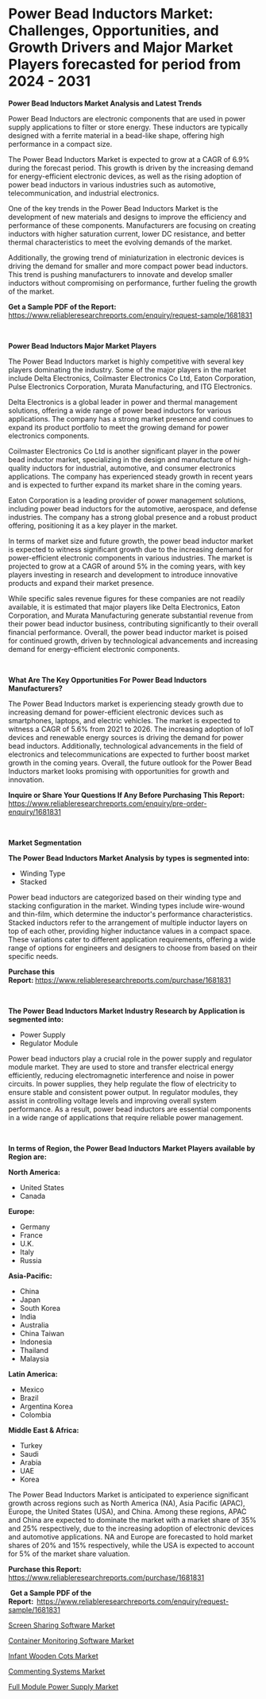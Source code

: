 <p><h1>Power Bead Inductors Market: Challenges, Opportunities, and Growth Drivers and Major Market Players forecasted for period from 2024 - 2031</h1></p><p><strong>Power Bead Inductors Market Analysis and Latest Trends</strong></p>
<p><p>Power Bead Inductors are electronic components that are used in power supply applications to filter or store energy. These inductors are typically designed with a ferrite material in a bead-like shape, offering high performance in a compact size.</p><p>The Power Bead Inductors Market is expected to grow at a CAGR of 6.9% during the forecast period. This growth is driven by the increasing demand for energy-efficient electronic devices, as well as the rising adoption of power bead inductors in various industries such as automotive, telecommunication, and industrial electronics.</p><p>One of the key trends in the Power Bead Inductors Market is the development of new materials and designs to improve the efficiency and performance of these components. Manufacturers are focusing on creating inductors with higher saturation current, lower DC resistance, and better thermal characteristics to meet the evolving demands of the market.</p><p>Additionally, the growing trend of miniaturization in electronic devices is driving the demand for smaller and more compact power bead inductors. This trend is pushing manufacturers to innovate and develop smaller inductors without compromising on performance, further fueling the growth of the market.</p></p>
<p><strong>Get a Sample PDF of the Report:&nbsp;</strong> <a href="https://www.reliableresearchreports.com/enquiry/request-sample/1681831">https://www.reliableresearchreports.com/enquiry/request-sample/1681831</a></p>
<p>&nbsp;</p>
<p><strong>Power Bead Inductors Major Market Players</strong></p>
<p><p>The Power Bead Inductors market is highly competitive with several key players dominating the industry. Some of the major players in the market include Delta Electronics, Coilmaster Electronics Co Ltd, Eaton Corporation, Pulse Electronics Corporation, Murata Manufacturing, and ITG Electronics.</p><p>Delta Electronics is a global leader in power and thermal management solutions, offering a wide range of power bead inductors for various applications. The company has a strong market presence and continues to expand its product portfolio to meet the growing demand for power electronics components.</p><p>Coilmaster Electronics Co Ltd is another significant player in the power bead inductor market, specializing in the design and manufacture of high-quality inductors for industrial, automotive, and consumer electronics applications. The company has experienced steady growth in recent years and is expected to further expand its market share in the coming years.</p><p>Eaton Corporation is a leading provider of power management solutions, including power bead inductors for the automotive, aerospace, and defense industries. The company has a strong global presence and a robust product offering, positioning it as a key player in the market.</p><p>In terms of market size and future growth, the power bead inductor market is expected to witness significant growth due to the increasing demand for power-efficient electronic components in various industries. The market is projected to grow at a CAGR of around 5% in the coming years, with key players investing in research and development to introduce innovative products and expand their market presence.</p><p>While specific sales revenue figures for these companies are not readily available, it is estimated that major players like Delta Electronics, Eaton Corporation, and Murata Manufacturing generate substantial revenue from their power bead inductor business, contributing significantly to their overall financial performance. Overall, the power bead inductor market is poised for continued growth, driven by technological advancements and increasing demand for energy-efficient electronic components.</p></p>
<p>&nbsp;</p>
<p><strong>What Are The Key Opportunities For Power Bead Inductors Manufacturers?</strong></p>
<p><p>The Power Bead Inductors market is experiencing steady growth due to increasing demand for power-efficient electronic devices such as smartphones, laptops, and electric vehicles. The market is expected to witness a CAGR of 5.6% from 2021 to 2026. The increasing adoption of IoT devices and renewable energy sources is driving the demand for power bead inductors. Additionally, technological advancements in the field of electronics and telecommunications are expected to further boost market growth in the coming years. Overall, the future outlook for the Power Bead Inductors market looks promising with opportunities for growth and innovation.</p></p>
<p><strong>Inquire or Share Your Questions If Any Before Purchasing This Report:</strong> <a href="https://www.reliableresearchreports.com/enquiry/pre-order-enquiry/1681831">https://www.reliableresearchreports.com/enquiry/pre-order-enquiry/1681831</a></p>
<p>&nbsp;</p>
<p><strong>Market Segmentation</strong></p>
<p><strong>The Power Bead Inductors Market Analysis by types is segmented into:</strong></p>
<p><ul><li>Winding Type</li><li>Stacked</li></ul></p>
<p><p>Power bead inductors are categorized based on their winding type and stacking configuration in the market. Winding types include wire-wound and thin-film, which determine the inductor's performance characteristics. Stacked inductors refer to the arrangement of multiple inductor layers on top of each other, providing higher inductance values in a compact space. These variations cater to different application requirements, offering a wide range of options for engineers and designers to choose from based on their specific needs.</p></p>
<p><strong>Purchase this Report:&nbsp;</strong><a href="https://www.reliableresearchreports.com/purchase/1681831">https://www.reliableresearchreports.com/purchase/1681831</a></p>
<p>&nbsp;</p>
<p><strong>The Power Bead Inductors Market Industry Research by Application is segmented into:</strong></p>
<p><ul><li>Power Supply</li><li>Regulator Module</li></ul></p>
<p><p>Power bead inductors play a crucial role in the power supply and regulator module market. They are used to store and transfer electrical energy efficiently, reducing electromagnetic interference and noise in power circuits. In power supplies, they help regulate the flow of electricity to ensure stable and consistent power output. In regulator modules, they assist in controlling voltage levels and improving overall system performance. As a result, power bead inductors are essential components in a wide range of applications that require reliable power management.</p></p>
<p>&nbsp;</p>
<p><strong>In terms of Region, the Power Bead Inductors Market Players available by Region are:</strong></p>
<p>
    <p> <strong> North America: </strong>
        <ul>
            <li>United States</li>
            <li>Canada</li>
        </ul>
        </p> 
    <p> <strong> Europe: </strong>
        <ul>
            <li>Germany</li>
            <li>France</li>
            <li>U.K.</li>
            <li>Italy</li>
            <li>Russia</li>
        </ul>
        </p> 
    <p> <strong> Asia-Pacific: </strong>
        <ul>
            <li>China</li>
            <li>Japan</li>
            <li>South Korea</li>
            <li>India</li>
            <li>Australia</li>
            <li>China Taiwan</li>
            <li>Indonesia</li>
            <li>Thailand</li>
            <li>Malaysia</li>
        </ul>
        </p> 
    <p> <strong> Latin America: </strong>
        <ul>
            <li>Mexico</li>
            <li>Brazil</li>
            <li>Argentina Korea</li>
            <li>Colombia</li>
        </ul>
        </p> 
    <p> <strong> Middle East & Africa: </strong>
        <ul>
            <li>Turkey</li>
            <li>Saudi</li>
            <li>Arabia</li>
            <li>UAE</li>
            <li>Korea</li>
        </ul>
    </p>
    </p>
<p><p>The Power Bead Inductors Market is anticipated to experience significant growth across regions such as North America (NA), Asia Pacific (APAC), Europe, the United States (USA), and China. Among these regions, APAC and China are expected to dominate the market with a market share of 35% and 25% respectively, due to the increasing adoption of electronic devices and automotive applications. NA and Europe are forecasted to hold market shares of 20% and 15% respectively, while the USA is expected to account for 5% of the market share valuation.</p></p>
<p><strong>Purchase this Report: </strong><a href="https://www.reliableresearchreports.com/purchase/1681831">https://www.reliableresearchreports.com/purchase/1681831</a></p>
<p>&nbsp;<strong>Get a Sample PDF of the Report:&nbsp;&nbsp;</strong><a href="https://www.reliableresearchreports.com/enquiry/request-sample/1681831">https://www.reliableresearchreports.com/enquiry/request-sample/1681831</a></p>
<p><strong></strong></p>
<p><p><a href="https://medium.com/@brayanborer_28299/screen-sharing-software-market-trends-forecast-and-competitive-analysis-to-2031-560cd576dc52">Screen Sharing Software Market</a></p><p><a href="https://medium.com/@brayanborer_28299/container-monitoring-software-market-size-and-market-trends-complete-industry-overview-2024-to-0c6f9ce1ea92">Container Monitoring Software Market</a></p><p><a href="https://github.com/pjcfca/Market-Research-Report-List-1/blob/main/infant-wooden-cots-market.md">Infant Wooden Cots Market</a></p><p><a href="https://medium.com/@brayanborer_28299/commenting-systems-market-trends-and-market-analysis-forecasted-for-period-2024-2031-7ca3e997d6be">Commenting Systems Market</a></p><p><a href="https://github.com/johnbach50/Market-Research-Report-List-2/blob/main/full-module-power-supply-market.md">Full Module Power Supply Market</a></p></p>